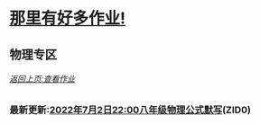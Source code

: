 # [那里有好多作业!](https://iamrege.github.io/thereiszuoye)
## 物理专区
###### [返回上页:查看作业](https://iamrege.github.io/thereiszuoye/releases)
### 最新更新:[2022年7月2日22:00八年级物理公式默写](https://iamrege.github.io/thereiszuoye/releases/physics/0)\(ZID0\)
